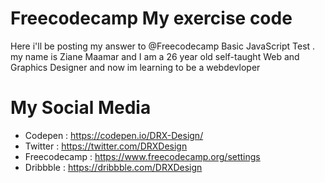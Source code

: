 # Freecodecamp My exercise code
Here i'll be posting my answer to @Freecodecamp Basic JavaScript Test
.
my name is Ziane Maamar and I am a 26 year old self-taught Web and Graphics Designer and now im learning to be a webdevloper

# My Social Media
* Codepen : https://codepen.io/DRX-Design/
* Twitter : https://twitter.com/DRXDesign
* Freecodecamp : https://www.freecodecamp.org/settings
* Dribbble : https://dribbble.com/DRXDesign